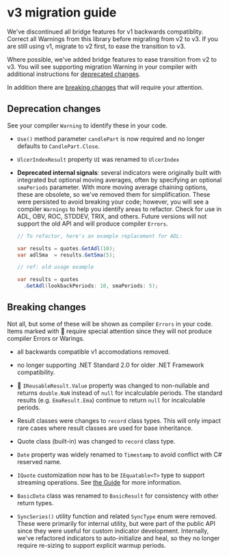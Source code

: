 # v3 migration guide

We've discontinued all bridge features for v1 backwards compatiblity.
Correct all Warnings from this library before migrating from v2 to v3.
If you are still using v1, migrate to v2 first, to ease the transition to v3.

Where possible, we've added bridge features to ease transition from v2 to v3.
You will see supporting migration Warning in your compiler with additional instructions for [deprecated changes](#deprecation-changes).

In addition there are [breaking changes](#breaking-changes) that will require your attention.

## Deprecation changes

See your compiler `Warning` to identify these in your code.

- `Use()` method parameter `candlePart` is now required and no longer defaults to `CandlePart.Close`.

- `UlcerIndexResult` property `UI` was renamed to `UlcerIndex`

- **Deprecated internal signals**: several indicators were originally built with integrated but optional
  moving averages, often by specifying an optional `smaPeriods` parameter.  With more moving average chaining options,
  these are obsolete, so we've removed them for simplification.  These were persisted to avoid breaking your code;
  however, you will see a compiler `Warnings` to help you identify areas to refactor.  Check for use in ADL, OBV, ROC, STDDEV, TRIX, and others.
  Future versions will not support the old API and will produce compiler `Errors`.

  ```csharp
  // To refactor, here's an example replacement for ADL:

  var results = quotes.GetAdl(10);
  var adlSma  = results.GetSma(5);

  // ref: old usage example

  var results = quotes
    .GetAdl(lookbackPeriods: 10, smaPeriods: 5);
  ```

## Breaking changes

Not all, but some of these will be shown as compiler `Errors` in your code.
Items marked with &#128681; require special attention since they will not produce compiler Errors or Warings.

- all backwards compatible v1 accomodations removed.

- no longer supporting .NET Standard 2.0 for older .NET Framework compatibility.

- &#128681; `IReusableResult.Value` property was changed to non-nullable and returns `double.NaN` instead of `null`
  for incalculable periods.  The standard results (e.g. `EmaResult.Ema`) continue to return `null` for incalculable periods.

- Result classes were changes to `record` class types.  This will only impact rare cases where result classes are used for base inheritance.

- Quote class (built-in) was changed to `record` class type.

- `Date` property was widely renamed to `Timestamp` to avoid conflict with C# reserved name.

- `IQuote` customization now has to be `IEquatable<T>` type to support streaming operations.  See [the Guide](/guide) for more information.

- `BasicData` class was renamed to `BasicResult` for consistency with other return types.

- `SyncSeries()` utility function and related `SyncType` enum were removed.  These were primarily for internal
  utility, but were part of the public API since they were useful for custom indicator development.  Internally,
  we've refactored indicators to auto-initialize and heal, so they no longer require re-sizing to support explicit
  warmup periods.
